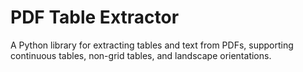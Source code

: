 # PDF Table Extractor

A Python library for extracting tables and text from PDFs, supporting continuous tables, non-grid tables, and landscape orientations.

